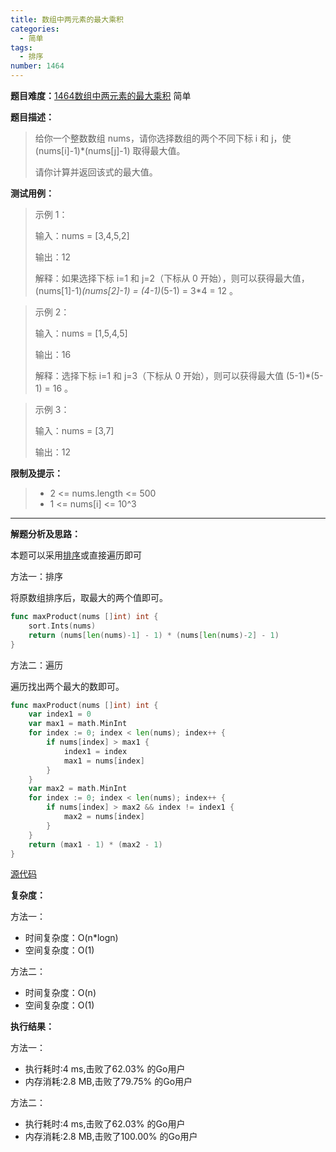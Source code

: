 ```yaml
---
title: 数组中两元素的最大乘积
categories:
  - 简单
tags:
  - 排序
number: 1464
---
```


**题目难度：**[1464数组中两元素的最大乘积](https://leetcode.cn/problems/maximum-product-of-two-elements-in-an-array/) 简单

**题目描述：**

> 给你一个整数数组 nums，请你选择数组的两个不同下标 i 和 j，使 (nums[i]-1)*(nums[j]-1) 取得最大值。
>
> 请你计算并返回该式的最大值。

**测试用例：**

> 示例 1：
> 
> 输入：nums = [3,4,5,2]
> 
> 输出：12
> 
> 解释：如果选择下标 i=1 和 j=2（下标从 0 开始），则可以获得最大值，(nums[1]-1)*(nums[2]-1) = (4-1)*(5-1) = 3*4 = 12 。

> 示例 2：
> 
> 输入：nums = [1,5,4,5]
> 
> 输出：16
> 
> 解释：选择下标 i=1 和 j=3（下标从 0 开始），则可以获得最大值 (5-1)*(5-1) = 16 。

> 示例 3：
> 
> 输入：nums = [3,7]
> 
> 输出：12

**限制及提示：**
> - 2 <= nums.length <= 500
> - 1 <= nums[i] <= 10^3

---
**解题分析及思路：**

本题可以采用[排序](/sort)或直接遍历即可

方法一：排序

将原数组排序后，取最大的两个值即可。

```go
func maxProduct(nums []int) int {
	sort.Ints(nums)
	return (nums[len(nums)-1] - 1) * (nums[len(nums)-2] - 1)
}
```

方法二：遍历

遍历找出两个最大的数即可。
```go
func maxProduct(nums []int) int {
	var index1 = 0
	var max1 = math.MinInt
	for index := 0; index < len(nums); index++ {
		if nums[index] > max1 {
			index1 = index
			max1 = nums[index]
		}
	}
	var max2 = math.MinInt
	for index := 0; index < len(nums); index++ {
		if nums[index] > max2 && index != index1 {
			max2 = nums[index]
		}
	}
	return (max1 - 1) * (max2 - 1)
}
```


[源代码](https://github.com/lomtom/algorithm-go/blob/main/leetcode/1464数组中两元素的最大乘积_test.go)

**复杂度：**

方法一：
- 时间复杂度：O(n*logn)
- 空间复杂度：O(1)

方法二：
- 时间复杂度：O(n)
- 空间复杂度：O(1)

**执行结果：**

方法一：
- 执行耗时:4 ms,击败了62.03% 的Go用户
- 内存消耗:2.8 MB,击败了79.75% 的Go用户

方法二：
- 执行耗时:4 ms,击败了62.03% 的Go用户
- 内存消耗:2.8 MB,击败了100.00% 的Go用户
